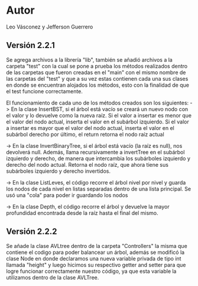 # Autor
Leo Vásconez y Jefferson Guerrero
## Versión 2.2.1
Se agrega archivos a la librería "lib", también se añadió archivos a la carpeta "test" con la cual se pone a prueba los métodos realizados dentro de las carpetas que fueron creadas en el "main" con el mismo nombre de las carpetas del "test" y que a su vez estas contienen cada una sus clases en donde se encuentran alojados los métodos, esto con la finalidad de que el test funcione correctamente. 

El funcionamiento de cada uno de los métodos creados son los siguientes: 
-> En la clase InsertBST, si el árbol está vacío se creará un nuevo nodo con el valor y lo devuelve como la nueva raíz. Si el valor a insertar es menor que el valor del nodo actual, inserta el valor en el subárbol izquierdo. Si el valor a insertar es mayor que el valor del nodo actual, inserta el valor en el subárbol derecho por último, el return retorna el nodo raíz actual

-> En la clase InvertBinaryTree, si el árbol está vacío (la raíz es null), nos devolverá null. Además, llama recursivamente a invertTree en el subárbol izquierdo y derecho, de manera que intercambia los subárboles izquierdo y derecho del nodo actual. Retorna el nodo raíz, que ahora tiene sus subárboles izquierdo y derecho invertidos.

-> En la clase ListLeves, el código recorre el árbol nivel por nivel y guarda los nodos de cada nivel en listas separadas dentro de una lista principal. Se usó una "cola" para poder ir guardando los nodos

-> En la clase Depth, el código recorre el árbol y devuelve la mayor profundidad encontrada desde la raíz hasta el final del mismo.

## Versión 2.2.2
Se añade la clase AVLtree dentro de la carpeta "Controllers" la misma que contiene el codigo para poder balancear un árbol, además se modificó la clase Node en donde declaramos una nueva variable privada de tipo int llamada "height" y luego hicimos su respectivo getter and setter para que logre funcionar correctamente nuestro código, ya que esta variable la utilizamos dentro de la clase AVLTree. 


